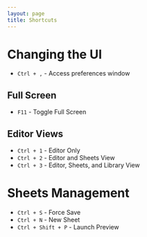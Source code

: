 ```yaml
---
layout: page
title: Shortcuts
---
```


# Changing the UI

* `Ctrl + ,` - Access preferences window

## Full Screen

* `F11` - Toggle Full Screen

## Editor Views

* `Ctrl + 1` - Editor Only
* `Ctrl + 2` - Editor and Sheets View
* `Ctrl + 3` - Editor, Sheets, and Library View

# Sheets Management

* `Ctrl + S` - Force Save
* `Ctrl + N` - New Sheet
* `Ctrl + Shift + P` - Launch Preview
